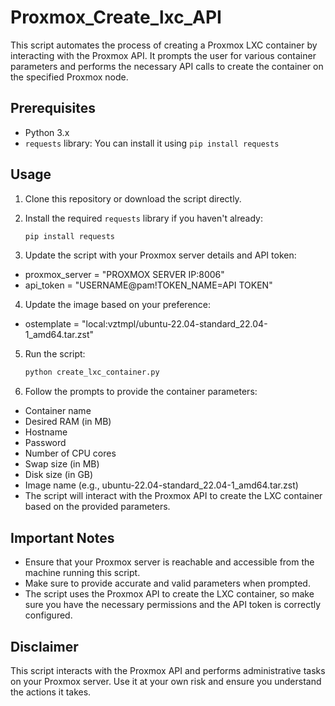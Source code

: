 # Proxmox_Create_lxc_API

This script automates the process of creating a Proxmox LXC container by interacting with the Proxmox API. It prompts the user for various container parameters and performs the necessary API calls to create the container on the specified Proxmox node.

## Prerequisites

- Python 3.x
- `requests` library: You can install it using `pip install requests`

## Usage

1. Clone this repository or download the script directly.

2. Install the required `requests` library if you haven't already:

   ```bash
   pip install requests

3. Update the script with your Proxmox server details and API token:

-  proxmox_server = "PROXMOX SERVER IP:8006"
-  api_token = "USERNAME@pam!TOKEN_NAME=API TOKEN"

4. Update the image based on your preference:

-  ostemplate = "local:vztmpl/ubuntu-22.04-standard_22.04-1_amd64.tar.zst"

5. Run the script:

   ```bash
   python create_lxc_container.py

6. Follow the prompts to provide the container parameters:

- Container name
- Desired RAM (in MB)
- Hostname
- Password
- Number of CPU cores
- Swap size (in MB)
- Disk size (in GB)
- Image name (e.g., ubuntu-22.04-standard_22.04-1_amd64.tar.zst)
- The script will interact with the Proxmox API to create the LXC container based on the provided parameters.

## Important Notes
- Ensure that your Proxmox server is reachable and accessible from the machine running this script.
- Make sure to provide accurate and valid parameters when prompted.
- The script uses the Proxmox API to create the LXC container, so make sure you have the necessary permissions and the API token is correctly configured.


## Disclaimer
This script interacts with the Proxmox API and performs administrative tasks on your Proxmox server. Use it at your own risk and ensure you understand the actions it takes.

